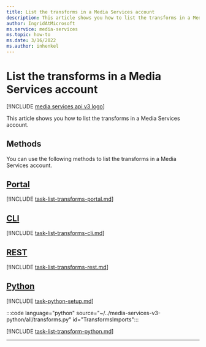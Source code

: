 ```yaml
---
title: List the transforms in a Media Services account
description: This article shows you how to list the transforms in a Media Services account.
author: IngridAtMicrosoft
ms.service: media-services
ms.topic: how-to
ms.date: 3/16/2022
ms.author: inhenkel
---
```


# List the transforms in a Media Services account

[!INCLUDE [media services api v3 logo](./includes/v3-hr.md)]

This article shows you how to list the transforms in a Media Services account.

## Methods

You can use the following methods to list the transforms in a Media Services account.

## [Portal](#tab/portal/)

[!INCLUDE [task-list-transforms-portal.md](./includes/task-list-transforms-portal.md)]

## [CLI](#tab/cli/)

[!INCLUDE [task-list-transforms-cli.md](./includes/task-list-transforms-cli.md)]

## [REST](#tab/rest/)

[!INCLUDE [task-list-transforms-rest.md](./includes/task-list-transforms-rest.md)]

## [Python](#tab/python/)

[!INCLUDE [task-python-setup.md](./includes/task-python-setup.md)]

:::code language="python" source="~/../media-services-v3-python/all/transforms.py" id="TransformsImports":::

[!INCLUDE [task-list-transform-python.md](./includes/task-list-transforms-python.md)]

---
